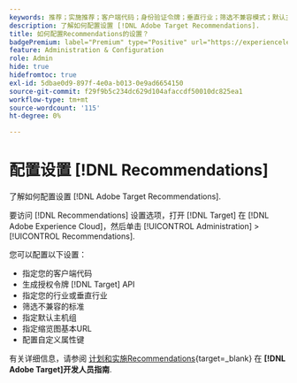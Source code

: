 ```yaml
---
keywords: 推荐；实施推荐；客户端代码；身份验证令牌；垂直行业；筛选不兼容模式；默认主机组；缩览图基本；生成身份验证令牌；身份验证令牌；
description: 了解如何配置设置 [!DNL Adobe Target Recommendations].
title: 如何配置Recommendations的设置？
badgePremium: label="Premium" type="Positive" url="https://experienceleague.adobe.com/docs/target/using/introduction/intro.html?lang=en#premium newtab=true" tooltip="请参阅Target Premium中包含的内容。"
feature: Administration & Configuration
role: Admin
hide: true
hidefromtoc: true
exl-id: 5dbae0d9-897f-4e0a-b013-0e9ad6654150
source-git-commit: f29f9b5c234dc629d104afaccdf50010dc825ea1
workflow-type: tm+mt
source-wordcount: '115'
ht-degree: 0%

---
```


# 配置设置 [!DNL Recommendations]

了解如何配置设置 [!DNL Adobe Target Recommendations].

要访问 [!DNL Recommendations] 设置选项，打开 [!DNL Target] 在 [!DNL Adobe Experience Cloud]，然后单击 [!UICONTROL Administration] > [!UICONTROL Recommendations].

您可以配置以下设置：

* 指定您的客户端代码
* 生成授权令牌 [!DNL Target] API
* 指定您的行业或垂直行业
* 筛选不兼容的标准
* 指定默认主机组
* 指定缩览图基本URL
* 配置自定义属性键

有关详细信息，请参阅 [计划和实施Recommendations](https://experienceleague.adobe.com/en/docs/target-dev/developer/recommendations-beta){target=_blank} 在 **[!DNL Adobe Target]开发人员指南**.
